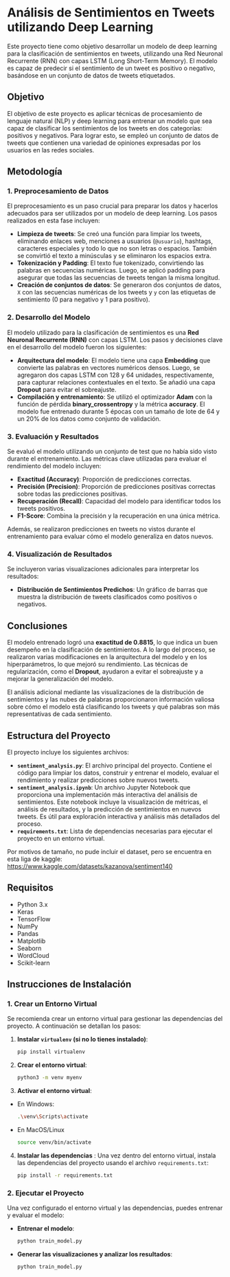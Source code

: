# Análisis de Sentimientos en Tweets utilizando Deep Learning

Este proyecto tiene como objetivo desarrollar un modelo de deep learning para la clasificación de sentimientos en tweets, utilizando una Red Neuronal Recurrente (RNN) con capas LSTM (Long Short-Term Memory). El modelo es capaz de predecir si el sentimiento de un tweet es positivo o negativo, basándose en un conjunto de datos de tweets etiquetados.

## Objetivo

El objetivo de este proyecto es aplicar técnicas de procesamiento de lenguaje natural (NLP) y deep learning para entrenar un modelo que sea capaz de clasificar los sentimientos de los tweets en dos categorías: positivos y negativos. Para lograr esto, se empleó un conjunto de datos de tweets que contienen una variedad de opiniones expresadas por los usuarios en las redes sociales.

## Metodología

### 1. **Preprocesamiento de Datos**

El preprocesamiento es un paso crucial para preparar los datos y hacerlos adecuados para ser utilizados por un modelo de deep learning. Los pasos realizados en esta fase incluyen:

- **Limpieza de tweets**: Se creó una función para limpiar los tweets, eliminando enlaces web, menciones a usuarios (`@usuario`), hashtags, caracteres especiales y todo lo que no son letras o espacios. También se convirtió el texto a minúsculas y se eliminaron los espacios extra.
- **Tokenización y Padding**: El texto fue tokenizado, convirtiendo las palabras en secuencias numéricas. Luego, se aplicó padding para asegurar que todas las secuencias de tweets tengan la misma longitud.
- **Creación de conjuntos de datos**: Se generaron dos conjuntos de datos, `X` con las secuencias numéricas de los tweets y `y` con las etiquetas de sentimiento (0 para negativo y 1 para positivo).

### 2. **Desarrollo del Modelo**

El modelo utilizado para la clasificación de sentimientos es una **Red Neuronal Recurrente (RNN)** con capas LSTM. Los pasos y decisiones clave en el desarrollo del modelo fueron los siguientes:

- **Arquitectura del modelo**: El modelo tiene una capa **Embedding** que convierte las palabras en vectores numéricos densos. Luego, se agregaron dos capas LSTM con 128 y 64 unidades, respectivamente, para capturar relaciones contextuales en el texto. Se añadió una capa **Dropout** para evitar el sobreajuste.
- **Compilación y entrenamiento**: Se utilizó el optimizador **Adam** con la función de pérdida **binary_crossentropy** y la métrica **accuracy**. El modelo fue entrenado durante 5 épocas con un tamaño de lote de 64 y un 20% de los datos como conjunto de validación.

### 3. **Evaluación y Resultados**

Se evaluó el modelo utilizando un conjunto de test que no había sido visto durante el entrenamiento. Las métricas clave utilizadas para evaluar el rendimiento del modelo incluyen:

- **Exactitud (Accuracy)**: Proporción de predicciones correctas.
- **Precisión (Precision)**: Proporción de predicciones positivas correctas sobre todas las predicciones positivas.
- **Recuperación (Recall)**: Capacidad del modelo para identificar todos los tweets positivos.
- **F1-Score**: Combina la precisión y la recuperación en una única métrica.

Además, se realizaron predicciones en tweets no vistos durante el entrenamiento para evaluar cómo el modelo generaliza en datos nuevos.

### 4. **Visualización de Resultados**

Se incluyeron varias visualizaciones adicionales para interpretar los resultados:

- **Distribución de Sentimientos Predichos**: Un gráfico de barras que muestra la distribución de tweets clasificados como positivos o negativos.

## Conclusiones

El modelo entrenado logró una **exactitud de 0.8815**, lo que indica un buen desempeño en la clasificación de sentimientos. A lo largo del proceso, se realizaron varias modificaciones en la arquitectura del modelo y en los hiperparámetros, lo que mejoró su rendimiento. Las técnicas de regularización, como el **Dropout**, ayudaron a evitar el sobreajuste y a mejorar la generalización del modelo.

El análisis adicional mediante las visualizaciones de la distribución de sentimientos y las nubes de palabras proporcionaron información valiosa sobre cómo el modelo está clasificando los tweets y qué palabras son más representativas de cada sentimiento.

## Estructura del Proyecto

El proyecto incluye los siguientes archivos:

- **`sentiment_analysis.py`**: El archivo principal del proyecto. Contiene el código para limpiar los datos, construir y entrenar el modelo, evaluar el rendimiento y realizar predicciones sobre nuevos tweets.
- **`sentiment_analysis.ipynb`**: Un archivo Jupyter Notebook que proporciona una implementación más interactiva del análisis de sentimientos. Este notebook incluye la visualización de métricas, el análisis de resultados, y la predicción de sentimientos en nuevos tweets. Es útil para exploración interactiva y análisis más detallados del proceso.
- **`requirements.txt`**: Lista de dependencias necesarias para ejecutar el proyecto en un entorno virtual.

Por motivos de tamaño, no pude incluir el dataset, pero se encuentra en esta liga de kaggle: https://www.kaggle.com/datasets/kazanova/sentiment140

## Requisitos

- Python 3.x
- Keras
- TensorFlow
- NumPy
- Pandas
- Matplotlib
- Seaborn
- WordCloud
- Scikit-learn

## Instrucciones de Instalación

### 1. Crear un Entorno Virtual

Se recomienda crear un entorno virtual para gestionar las dependencias del proyecto. A continuación se detallan los pasos:

1. **Instalar `virtualenv` (si no lo tienes instalado)**:
   ```bash
   pip install virtualenv
   ```
2. **Crear el entorno virtual**:
    ```bash
    python3 -m venv myenv
   ```
3. **Activar el entorno virtual**:
- En Windows:
    ```bash
   .\venv\Scripts\activate

- En MacOS/Linux
    ```bash
   source venv/bin/activate
    
4. **Instalar las dependencias**  : Una vez dentro del entorno virtual, instala las dependencias del proyecto usando el archivo `requirements.txt`:
    ```bash
   pip install -r requirements.txt
   ```

### 2. Ejecutar el Proyecto

Una vez configurado el entorno virtual y las dependencias, puedes entrenar y evaluar el modelo:

- **Entrenar el modelo**:
  ```bash
  python train_model.py

- **Generar las visualizaciones y analizar los resultados**:
  ```bash
  python train_model.py
   ```

















